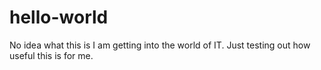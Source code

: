 # hello-world
No idea what this is
I am getting into the world of IT. Just testing out how useful this is for me.
